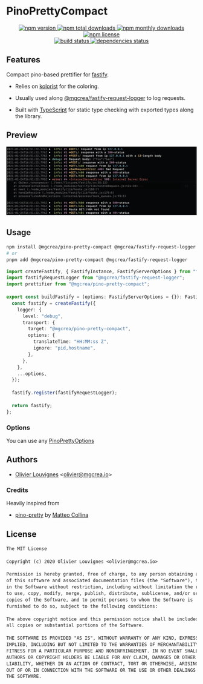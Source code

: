 # PinoPrettyCompact

<!-- markdownlint-disable MD033 -->
<p align="center">
  <a href="https://www.npmjs.com/package/@mgcrea/pino-pretty-compact">
    <img src="https://img.shields.io/npm/v/@mgcrea/pino-pretty-compact.svg?style=for-the-badge" alt="npm version" />
  </a>
  <a href="https://www.npmjs.com/package/@mgcrea/pino-pretty-compact">
    <img src="https://img.shields.io/npm/dt/@mgcrea/pino-pretty-compact.svg?style=for-the-badge" alt="npm total downloads" />
  </a>
  <a href="https://www.npmjs.com/package/@mgcrea/pino-pretty-compact">
    <img src="https://img.shields.io/npm/dm/@mgcrea/pino-pretty-compact.svg?style=for-the-badge" alt="npm monthly downloads" />
  </a>
  <a href="https://www.npmjs.com/package/@mgcrea/pino-pretty-compact">
    <img src="https://img.shields.io/npm/l/@mgcrea/pino-pretty-compact.svg?style=for-the-badge" alt="npm license" />
  </a>
  <br />
  <a href="https://github.com/mgcrea/pino-pretty-compact/actions/workflows/main.yml">
    <img src="https://img.shields.io/github/actions/workflow/status/mgcrea/pino-pretty-compact/main.yml?style=for-the-badge&branch=master" alt="build status" />
  </a>
  <a href="https://depfu.com/github/mgcrea/pino-pretty-compact">
    <img src="https://img.shields.io/depfu/dependencies/github/mgcrea/pino-pretty-compact?style=for-the-badge" alt="dependencies status" />
  </a>
</p>
<!-- markdownlint-enable MD037 -->

## Features

Compact pino-based prettifier for [fastify](https://github.com/fastify/fastify).

- Relies on [kolorist](https://github.com/marvinhagemeister/kolorist) for the coloring.

- Usually used along [@mgcrea/fastify-request-logger](https://github.com/mgcrea/fastify-request-logger) to log requests.

- Built with [TypeScript](https://www.typescriptlang.org/) for static type checking with exported types along the
  library.

## Preview

<p align="left">
  <img src="https://raw.githubusercontent.com/mgcrea/pino-pretty-compact/master/docs/preview.png" alt="Preview" />
</p>

## Usage

```bash
npm install @mgcrea/pino-pretty-compact @mgcrea/fastify-request-logger --save
# or
pnpm add @mgcrea/pino-pretty-compact @mgcrea/fastify-request-logger
```

```ts
import createFastify, { FastifyInstance, FastifyServerOptions } from "fastify";
import fastifyRequestLogger from "@mgcrea/fastify-request-logger";
import prettifier from "@mgcrea/pino-pretty-compact";

export const buildFastify = (options: FastifyServerOptions = {}): FastifyInstance => {
  const fastify = createFastify({
    logger: {
      level: "debug",
      transport: {
        target: "@mgcrea/pino-pretty-compact",
        options: {
          translateTime: "HH:MM:ss Z",
          ignore: "pid,hostname",
        },
      },
    },
    ...options,
  });

  fastify.register(fastifyRequestLogger);

  return fastify;
};
```

### Options

You can use any [PinoPrettyOptions](https://github.com/pinojs/pino-pretty/blob/v9.1.1/index.d.ts#L38)

## Authors

- [Olivier Louvignes](https://github.com/mgcrea) <<olivier@mgcrea.io>>

### Credits

Heavily inspired from

- [pino-pretty](https://github.com/pinojs/pino-pretty) by [Matteo Collina](https://github.com/mcollina)

## License

```txt
The MIT License

Copyright (c) 2020 Olivier Louvignes <olivier@mgcrea.io>

Permission is hereby granted, free of charge, to any person obtaining a copy
of this software and associated documentation files (the "Software"), to deal
in the Software without restriction, including without limitation the rights
to use, copy, modify, merge, publish, distribute, sublicense, and/or sell
copies of the Software, and to permit persons to whom the Software is
furnished to do so, subject to the following conditions:

The above copyright notice and this permission notice shall be included in
all copies or substantial portions of the Software.

THE SOFTWARE IS PROVIDED "AS IS", WITHOUT WARRANTY OF ANY KIND, EXPRESS OR
IMPLIED, INCLUDING BUT NOT LIMITED TO THE WARRANTIES OF MERCHANTABILITY,
FITNESS FOR A PARTICULAR PURPOSE AND NONINFRINGEMENT. IN NO EVENT SHALL THE
AUTHORS OR COPYRIGHT HOLDERS BE LIABLE FOR ANY CLAIM, DAMAGES OR OTHER
LIABILITY, WHETHER IN AN ACTION OF CONTRACT, TORT OR OTHERWISE, ARISING FROM,
OUT OF OR IN CONNECTION WITH THE SOFTWARE OR THE USE OR OTHER DEALINGS IN
THE SOFTWARE.
```
